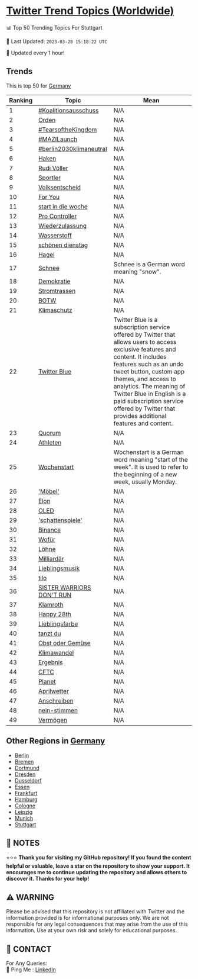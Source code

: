 [Twitter Trend Topics (Worldwide)](https://github.com/ErcinDedeoglu/Twitter-Trend-Topics)
==========


📊 Top 50 Trending Topics For Stuttgart

📆 Last Updated: `2023-03-28 15:18:22 UTC`

🔧 Updated every 1 hour!


## Trends

This is top 50 for [Germany](</Germany>)

| Ranking | Topic | Mean |
| ------- | ------------ | ------------ |
| 1 | [#Koalitionsausschuss](http://twitter.com/search?q=%23Koalitionsausschuss) | N/A |
| 2 | [Orden](http://twitter.com/search?q=Orden) | N/A |
| 3 | [#TearsoftheKingdom](http://twitter.com/search?q=%23TearsoftheKingdom) | N/A |
| 4 | [#MAZILaunch](http://twitter.com/search?q=%23MAZILaunch) | N/A |
| 5 | [#berlin2030klimaneutral](http://twitter.com/search?q=%23berlin2030klimaneutral) | N/A |
| 6 | [Haken](http://twitter.com/search?q=Haken) | N/A |
| 7 | [Rudi Völler](http://twitter.com/search?q=Rudi+V%c3%b6ller) | N/A |
| 8 | [Sportler](http://twitter.com/search?q=Sportler) | N/A |
| 9 | [Volksentscheid](http://twitter.com/search?q=Volksentscheid) | N/A |
| 10 | [For You](http://twitter.com/search?q=For+You) | N/A |
| 11 | [start in die woche](http://twitter.com/search?q=start+in+die+woche) | N/A |
| 12 | [Pro Controller](http://twitter.com/search?q=Pro+Controller) | N/A |
| 13 | [Wiederzulassung](http://twitter.com/search?q=Wiederzulassung) | N/A |
| 14 | [Wasserstoff](http://twitter.com/search?q=Wasserstoff) | N/A |
| 15 | [schönen dienstag](http://twitter.com/search?q=sch%c3%b6nen+dienstag) | N/A |
| 16 | [Hagel](http://twitter.com/search?q=Hagel) | N/A |
| 17 | [Schnee](http://twitter.com/search?q=Schnee) | Schnee is a German word meaning "snow". |
| 18 | [Demokratie](http://twitter.com/search?q=Demokratie) | N/A |
| 19 | [Stromtrassen](http://twitter.com/search?q=Stromtrassen) | N/A |
| 20 | [BOTW](http://twitter.com/search?q=BOTW) | N/A |
| 21 | [Klimaschutz](http://twitter.com/search?q=Klimaschutz) | N/A |
| 22 | [Twitter Blue](http://twitter.com/search?q=Twitter+Blue) | Twitter Blue is a subscription service offered by Twitter that allows users to access exclusive features and content. It includes features such as an undo tweet button, custom app themes, and access to analytics. The meaning of Twitter Blue in English is a paid subscription service offered by Twitter that provides additional features and content. |
| 23 | [Quorum](http://twitter.com/search?q=Quorum) | N/A |
| 24 | [Athleten](http://twitter.com/search?q=Athleten) | N/A |
| 25 | [Wochenstart](http://twitter.com/search?q=Wochenstart) | Wochenstart is a German word meaning "start of the week". It is used to refer to the beginning of a new week, usually Monday. |
| 26 | ['Möbel'](http://twitter.com/search?q=%27M%c3%b6bel%27) | N/A |
| 27 | [Elon](http://twitter.com/search?q=Elon) | N/A |
| 28 | [OLED](http://twitter.com/search?q=OLED) | N/A |
| 29 | ['schattenspiele'](http://twitter.com/search?q=%27schattenspiele%27) | N/A |
| 30 | [Binance](http://twitter.com/search?q=Binance) | N/A |
| 31 | [Wofür](http://twitter.com/search?q=Wof%c3%bcr) | N/A |
| 32 | [Löhne](http://twitter.com/search?q=L%c3%b6hne) | N/A |
| 33 | [Milliardär](http://twitter.com/search?q=Milliard%c3%a4r) | N/A |
| 34 | [Lieblingsmusik](http://twitter.com/search?q=Lieblingsmusik) | N/A |
| 35 | [tilo](http://twitter.com/search?q=tilo) | N/A |
| 36 | [SISTER WARRIORS DON'T RUN](http://twitter.com/search?q=SISTER+WARRIORS+DON%27T+RUN) | N/A |
| 37 | [Klamroth](http://twitter.com/search?q=Klamroth) | N/A |
| 38 | [Happy 28th](http://twitter.com/search?q=Happy+28th) | N/A |
| 39 | [Lieblingsfarbe](http://twitter.com/search?q=Lieblingsfarbe) | N/A |
| 40 | [tanzt du](http://twitter.com/search?q=tanzt+du) | N/A |
| 41 | [Obst oder Gemüse](http://twitter.com/search?q=Obst+oder+Gem%c3%bcse) | N/A |
| 42 | [Klimawandel](http://twitter.com/search?q=Klimawandel) | N/A |
| 43 | [Ergebnis](http://twitter.com/search?q=Ergebnis) | N/A |
| 44 | [CFTC](http://twitter.com/search?q=CFTC) | N/A |
| 45 | [Planet](http://twitter.com/search?q=Planet) | N/A |
| 46 | [Aprilwetter](http://twitter.com/search?q=Aprilwetter) | N/A |
| 47 | [Anschreiben](http://twitter.com/search?q=Anschreiben) | N/A |
| 48 | [nein-stimmen](http://twitter.com/search?q=nein-stimmen) | N/A |
| 49 | [Vermögen](http://twitter.com/search?q=Verm%c3%b6gen) | N/A |



## Other Regions in [Germany](</Germany>)

* [Berlin](</Germany/Berlin.md>)
* [Bremen](</Germany/Bremen.md>)
* [Dortmund](</Germany/Dortmund.md>)
* [Dresden](</Germany/Dresden.md>)
* [Dusseldorf](</Germany/Dusseldorf.md>)
* [Essen](</Germany/Essen.md>)
* [Frankfurt](</Germany/Frankfurt.md>)
* [Hamburg](</Germany/Hamburg.md>)
* [Cologne](</Germany/Cologne.md>)
* [Leipzig](</Germany/Leipzig.md>)
* [Munich](</Germany/Munich.md>)
* [Stuttgart](</Germany/Stuttgart.md>)



## 📝 NOTES

⭐⭐⭐ **Thank you for visiting my GitHub repository! If you found the content helpful or valuable, leave a star on the repository to show your support. It encourages me to continue updating the repository and allows others to discover it. Thanks for your help!**


## ⚠️ WARNING

Please be advised that this repository is not affiliated with Twitter and the information provided is for informational purposes only. We are not responsible for any legal consequences that may arise from the use of this information. Use at your own risk and solely for educational purposes.


## 📨 CONTACT

 For Any Queries:  
            🏓 Ping Me : [LinkedIn](https://www.linkedin.com/in/ercindedeoglu/)
